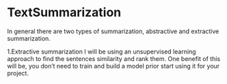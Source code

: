 # TextSummarization

In general there are two types of summarization, abstractive and extractive summarization.

1.Extractive summarization
I will be using an unsupervised learning approach to find the sentences similarity and rank them. 
One benefit of this will be, you don’t need to train and build a model prior start using it for your project.

